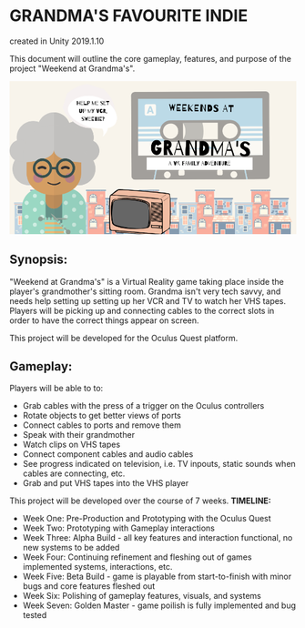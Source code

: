 <h1>GRANDMA'S FAVOURITE INDIE</h1>

created in Unity 2019.1.10

This document will outline the core gameplay, features, and purpose of the project "Weekend at Grandma's".

![Grandma Banner](https://github.com/parkerhams/grandma-game/blob/master/Assets/_Project/Art/Sprites/Grandma_Game_Pitch.png)

<h2>Synopsis:</h2>

"Weekend at Grandma's" is a Virtual Reality game taking place inside the player's grandmother's sitting room. Grandma isn't very tech savvy, and needs 
help setting up setting up her VCR and TV to watch her VHS tapes. Players will be picking up and connecting cables to the correct slots in order to 
have the correct things appear on screen.

This project will be developed for the Oculus Quest platform. 


<h2>Gameplay:</h2>

Players will be able to to:
* Grab cables with the press of a trigger on the Oculus controllers
* Rotate objects to get better views of ports
* Connect cables to ports and remove them
* Speak with their grandmother
* Watch clips on VHS tapes
* Connect component cables and audio cables
* See progress indicated on television, i.e. TV inpouts, static sounds when cables are connecting, etc.
* Grab and put VHS tapes into the VHS player

This project will be developed over the course of 7 weeks.
**TIMELINE:**
* Week One: Pre-Production and Prototyping with the Oculus Quest
* Week Two: Prototyping with Gameplay interactions
* Week Three: Alpha Build - all key features and interaction functional, no new systems to be added
* Week Four: Continuing refinement and fleshing out of games implemented systems, interactions, etc.
* Week Five: Beta Build - game is playable from start-to-finish with minor bugs and core features fleshed out
* Week Six: Polishing of gameplay features, visuals, and systems
* Week Seven: Golden Master - game poilish is fully implemented and bug tested
